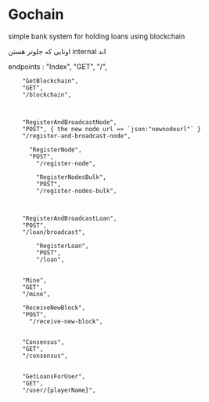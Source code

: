 # Gochain
simple bank system for holding loans using blockchain

اونایی که جلوتر هستن internal  اند 

endpoints : 
		"Index",
		"GET",
		"/",
    
    
		"GetBlockchain",
		"GET",
		"/blockchain",



		"RegisterAndBroadcastNode",
		"POST", { the new node url => `json:"newnodeurl"` }
		"/register-and-broadcast-node",

  		  "RegisterNode",
	  	  "POST",
		    "/register-node",

		    "RegisterNodesBulk",
		    "POST",
		    "/register-nodes-bulk",



		"RegisterAndBroadcastLoan",
		"POST",
		"/loan/broadcast",
    
    		"RegisterLoan",
		    "POST",
		    "/loan",


		"Mine",
		"GET",
		"/mine",

  		"ReceiveNewBlock",
	  	"POST",
		  "/receive-new-block",


		"Consensus",
		"GET",
		"/consensus",


		"GetLoansForUser",
		"GET",
		"/user/{playerName}",
